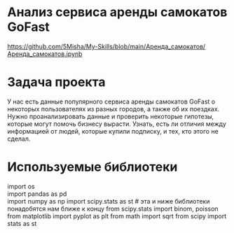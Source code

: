 # Анализ сервиса аренды самокатов GoFast
https://github.com/5Misha/My-Skills/blob/main/Аренда_самокатов/Аренда_самокатов.ipynb

# Задача проекта
У нас есть данные популярного сервиса аренды самокатов GoFast о некоторых пользователях из разных городов, а также об их поездках. Нужно проанализировать данные и проверить некоторые гипотезы, которые могут помочь бизнесу вырасти. Узнать, есть ли отличия между информацией от людей, которые купили подписку, и тех, кто этого не сделал.

# Используемые библиотеки
import os  
import pandas as pd  
import numpy as np 
import scipy.stats as st # эта и ниже библиотеки понадобятся нам ближе к концу
from scipy.stats import binom, poisson
from matplotlib import pyplot as plt
from math import sqrt
from scipy import stats as st


